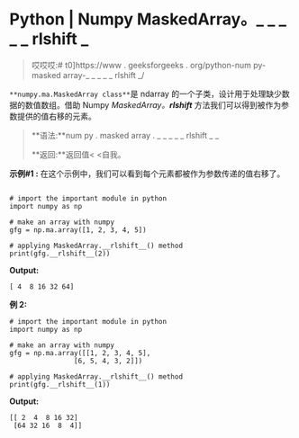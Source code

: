 # Python | Numpy MaskedArray。_ _ _ _ _ rlshift _

> 哎哎哎:# t0]https://www . geeksforgeeks . org/python-num py-masked array-_ _ _ _ _ rlshift _/

`**numpy.ma.MaskedArray class**`是 ndarray 的一个子类，设计用于处理缺少数据的数值数组。借助 Numpy *MaskedArray。__rlshift__* 方法我们可以得到被作为参数提供的值右移的元素。

> **语法:**num py . masked array . _ _ _ _ _ rlshift _ _
> 
> **返回:**返回值< <自我。

**示例#1 :**
在这个示例中，我们可以看到每个元素都被作为参数传递的值右移了。

```

# import the important module in python 
import numpy as np 

# make an array with numpy 
gfg = np.ma.array([1, 2, 3, 4, 5]) 

# applying MaskedArray.__rlshift__() method 
print(gfg.__rlshift__(2)) 
```

**Output:**

```
[ 4  8 16 32 64]

```

**例 2:**

```
# import the important module in python 
import numpy as np 

# make an array with numpy 
gfg = np.ma.array([[1, 2, 3, 4, 5], 
                [6, 5, 4, 3, 2]]) 

# applying MaskedArray.__rlshift__() method 
print(gfg.__rlshift__(1)) 
```

**Output:**

```
[[ 2  4  8 16 32]
 [64 32 16  8  4]]

```